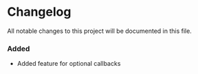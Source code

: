 # Changelog

All notable changes to this project will be documented in this file.

### Added
- Added feature for optional callbacks

